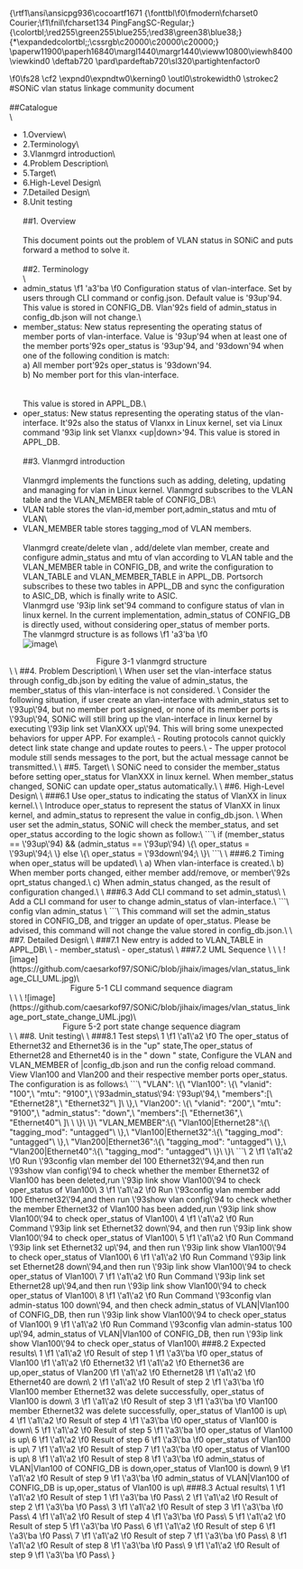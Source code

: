 {\rtf1\ansi\ansicpg936\cocoartf1671
{\fonttbl\f0\fmodern\fcharset0 Courier;\f1\fnil\fcharset134 PingFangSC-Regular;}
{\colortbl;\red255\green255\blue255;\red38\green38\blue38;}
{\*\expandedcolortbl;;\cssrgb\c20000\c20000\c20000;}
\paperw11900\paperh16840\margl1440\margr1440\vieww10800\viewh8400\viewkind0
\deftab720
\pard\pardeftab720\sl320\partightenfactor0

\f0\fs28 \cf2 \expnd0\expndtw0\kerning0
\outl0\strokewidth0 \strokec2 #SONiC vlan status linkage community document\
\
##Catalogue\
\
- 1.Overview\
- 2.Terminology\
- 3.Vlanmgrd introduction\
- 4.Problem Description\
- 5.Target\
- 6.High-Level Design\
- 7.Detailed Design\
- 8.Unit testing\
\
##1. Overview\
\
This document points out the problem of VLAN status in SONiC and puts forward a method to solve it.\
\
##2. Terminology\
\
- admin_status
\f1 \'a3\'ba
\f0 Configuration status of vlan-interface. Set by users through CLI command or config.json. Default value is \'93up\'94. This value is stored in CONFIG_DB. Vlan\'92s field of admin_status in config_db.json will not change.\
- member_status: New status representing the operating status of member ports of vlan-interface. Value is \'93up\'94 when at least one of the member ports\'92s oper_status is \'93up\'94, and \'93down\'94 when one of the following condition is match:\
  a) All member port\'92s oper_status is \'93down\'94. \
  b) No member port for this vlan-interface.\
\
\
This value is stored in APPL_DB.\
- oper_status: New status representing the operating status of the vlan-interface. It\'92s also the status of Vlanxx in Linux kernel, set via Linux command \'93ip link set Vlanxx <up|down>\'94. This value is stored in APPL_DB.\
\
##3. Vlanmgrd introduction\
\
Vlanmgrd implements the functions such as adding, deleting, updating and managing for vlan in Linux kernel. Vlanmgrd subscribes to the VLAN table and the VLAN_MEMBER table of CONFIG_DB:\
- VLAN table stores the vlan-id,member port,admin_status and mtu of VLAN\
- VLAN_MEMBER table stores tagging_mod of VLAN members.\
\
Vlanmgrd create/delete vlan , add/delete vlan member, create and configure admin_status and mtu of vlan according to VLAN table and the VLAN_MEMBER table in CONFIG_DB, and write the configuration to  VLAN_TABLE and VLAN_MEMBER_TABLE in APPL_DB. Portsorch subscribes to these two tables in APPL_DB and sync the configuration to ASIC_DB, which is finally write to ASIC.\
Vlanmgrd use \'93ip link set\'94 command to configure status of vlan in linux kernel. In the current implementation, admin_status of CONFIG_DB is directly used, without considering oper_status of member ports.\
      The vlanmgrd structure is as follows
\f1 \'a3\'ba
\f0 \
![image](https://github.com/caesarkof97/SONiC/blob/jihaix/images/vlan_status_linkage_vlanmgrd_structure.png)\
<center>Figure 3-1 vlanmgrd structure</center>\
\
##4. Problem Description\
\
When user set the vlan-interface status through config_db.json by editing the value of admin_status, the member_status of this vlan-interface is not considered. \
Consider the following situation, if user create an vlan-interface with admin_status set to \'93up\'94, but no member port assigned, or none of its member ports is \'93up\'94, SONiC will still bring up the vlan-interface in linux kernel by executing \'93ip link set VlanXXX up\'94. This will bring some unexpected behaviors for upper APP. For example:\
- Routing protocols cannot quickly detect link state change and update routes to peers.\
- The upper protocol module still sends messages to the port, but the actual message cannot be transmitted.\
\
##5. Target\
\
SONiC need to consider the member_status before setting oper_status for VlanXXX in linux kernel. When member_status changed, SONiC can update oper_status automatically.\
\
##6. High-Level Design\
\
###6.1 Use oper_status to indicating the status of VlanXX in linux kernel.\
\
Introduce oper_status to represent the status of VlanXX in linux kernel, and admin_status to represent the value in config_db.json. \
When user set the admin_status, SONiC will check the member_status, and set oper_status according to the logic shown as follow:\
```\
if (member_status == \'93up\'94) && (admin_status == \'93up\'94) \{\
    oper_status = \'93up\'94;\
\} else \{\
    oper_status = \'93down\'94;\
\}\
```\
\
###6.2 Timing when oper_status will be updated\
\
a)	When vlan-interface is created.\
b)	When member ports changed, either member add/remove, or member\'92s oprt_status changed.\
c)	When admin_status changed, as the result of configuration changed.\
\
###6.3 Add CLI command to set admin_status\
\
Add a CLI command for user to  change admin_status of vlan-interface.\
```\
    config vlan admin_status <up|down>\
```\
This command will set the admin_status stored in CONFIG_DB, and trigger an update of oper_status. Please be advised, this command will not change the value stored in config_db.json.\
\
##7. Detailed Design\
\
###7.1 New entry is added to VLAN_TABLE in APPL_DB\
\
- member_status\
- oper_status\
\
###7.2 UML Sequence \
\
\
![image](https://github.com/caesarkof97/SONiC/blob/jihaix/images/vlan_status_linkage_CLI_UML.jpg)\
<center>Figure 5-1 CLI command sequence diagram</center>\
\
\
![image](https://github.com/caesarkof97/SONiC/blob/jihaix/images/vlan_status_linkage_port_state_change_UML.jpg)\
<center>Figure 5-2 port state change sequence diagram</center>\
\
##8. Unit testing\
\
###8.1 Test steps\
1
\f1 \'a1\'a2
\f0   The oper_status of Ethernet32 and Ethernet36 is in the "up" state,The oper_status of  Ethernet28 and Ethernet40 is in the " down " state, Configure the VLAN and VLAN_MEMBER of |config_db.json and run the config reload command. View Vlan100 and Vlan200 and their respective member ports oper_status. The configuration is as follows:\
```\
"VLAN": \{\
        "Vlan100": \{\
            "vlanid": "100",\
            "mtu": "9100",\
            \'93admin_status\'94: \'93up\'94,\
            "members":[\
                "Ethernet28",\
                "Ethernet32"\
            ]\
        \},\
        "Vlan200": \{\
            "vlanid": "200",\
            "mtu": "9100",\
            "admin_status": "down",\
            "members":[\
                "Ethernet36",\
                "Ethernet40"\
            ]\
\
        \}\
\}\
"VLAN_MEMBER":\{\
        "Vlan100|Ethernet28":\{\
            "tagging_mod": "untagged"\
        \},\
        "Vlan100|Ethernet32":\{\
            "tagging_mod": "untagged"\
        \},\
        "Vlan200|Ethernet36":\{\
            "tagging_mod": "untagged"\
        \},\
        "Vlan200|Ethernet40":\{\
            "tagging_mod": "untagged"\
        \}\
    \}\
```\
2
\f1 \'a1\'a2
\f0 	Run \'93config vlan member del 100 Ethernet32\'94,and then run \'93show vlan config\'94 to check whether the member Ethernet32 of Vlan100 has been deleted,run \'93ip link show Vlan100\'94 to check oper_status of Vlan100\
3
\f1 \'a1\'a2
\f0 	Run \'93config vlan member add 100 Ethernet32\'94,and then run \'93show vlan config\'94 to check whether the member Ethernet32 of Vlan100 has been added,run \'93ip link show Vlan100\'94 to check oper_status of Vlan100\
4
\f1 \'a1\'a2
\f0 	Run Command \'93ip link set Ethernet32 down\'94, and then run \'93ip link show Vlan100\'94 to check oper_status of Vlan100\
5
\f1 \'a1\'a2
\f0 	Run Command \'93ip link set Ethernet32 up\'94, and then run \'93ip link show Vlan100\'94 to check oper_status of Vlan100\
6
\f1 \'a1\'a2
\f0 	Run Command \'93ip link set Ethernet28 down\'94,and then run \'93ip link show Vlan100\'94 to check oper_status of Vlan100\
7
\f1 \'a1\'a2
\f0 	Run Command \'93ip link set Ethernet28 up\'94,and then run \'93ip link show Vlan100\'94 to check oper_status of Vlan100\
8
\f1 \'a1\'a2
\f0 	Run Command \'93config vlan admin-status 100 down\'94, and then check  admin_status of VLAN|Vlan100 of CONFIG_DB, then run \'93ip link show Vlan100\'94 to check oper_status of Vlan100\
9
\f1 \'a1\'a2
\f0 	Run Command \'93config vlan admin-status 100 up\'94, admin_status of VLAN|Vlan100 of CONFIG_DB, then run \'93ip link show Vlan100\'94 to check oper_status of Vlan100\
###8.2 Expected results\
1
\f1 \'a1\'a2
\f0 	Result of step 1
\f1 \'a3\'ba
\f0  oper_status of  Vlan100
\f1 \'a1\'a2
\f0 Ethernet32
\f1 \'a1\'a2
\f0 Ethernet36 are up,oper_status of  Vlan200
\f1 \'a1\'a2
\f0 Ethernet28
\f1 \'a1\'a2
\f0 Ethernet40  are down\
2
\f1 \'a1\'a2
\f0 	Result of step 2
\f1 \'a3\'ba
\f0 Vlan100 member Ethernet32 was delete successfully, oper_status of Vlan100 is down\
3
\f1 \'a1\'a2
\f0 	Result of step 3
\f1 \'a3\'ba
\f0 Vlan100 member Ethernet32 was delete successfully, oper_status of Vlan100 is up\
4
\f1 \'a1\'a2
\f0 	Result of step 4
\f1 \'a3\'ba
\f0  oper_status of Vlan100 is down\
5
\f1 \'a1\'a2
\f0 	Result of step 5
\f1 \'a3\'ba
\f0 oper_status of Vlan100 is up\
6
\f1 \'a1\'a2
\f0 	Result of step 6
\f1 \'a3\'ba
\f0 oper_status of Vlan100 is up\
7
\f1 \'a1\'a2
\f0 	Result of step 7
\f1 \'a3\'ba
\f0 oper_status of Vlan100 is up\
8
\f1 \'a1\'a2
\f0 	Result of step 8
\f1 \'a3\'ba
\f0 admin_status of VLAN|Vlan100 of CONFIG_DB is down,oper_status of Vlan100 is down\
9
\f1 \'a1\'a2
\f0 	Result of   step 9
\f1 \'a3\'ba
\f0 admin_status of VLAN|Vlan100 of CONFIG_DB is up,oper_status of Vlan100 is up\
###8.3 Actual results\
1
\f1 \'a1\'a2
\f0 	Result of step 1
\f1 \'a3\'ba
\f0 Pass\
2
\f1 \'a1\'a2
\f0 	Result of step 2
\f1 \'a3\'ba
\f0 Pass\
3
\f1 \'a1\'a2
\f0 	Result of step 3
\f1 \'a3\'ba
\f0 Pass\
4
\f1 \'a1\'a2
\f0 	Result of step 4
\f1 \'a3\'ba
\f0 Pass\
5
\f1 \'a1\'a2
\f0 	Result of step 5
\f1 \'a3\'ba
\f0 Pass\
6
\f1 \'a1\'a2
\f0 	Result of step 6
\f1 \'a3\'ba
\f0 Pass\
7
\f1 \'a1\'a2
\f0 	Result of step 7
\f1 \'a3\'ba
\f0 Pass\
8
\f1 \'a1\'a2
\f0 	Result of step 8
\f1 \'a3\'ba
\f0 Pass\
9
\f1 \'a1\'a2
\f0 	Result of step 9
\f1 \'a3\'ba
\f0 Pass\
}